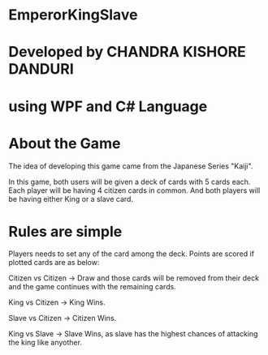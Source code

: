 # EmperorKingSlave

# Developed by CHANDRA KISHORE DANDURI

# using WPF and C# Language

# About the Game

The idea of developing this game came from the Japanese Series "Kaiji".

In this game, both users will be given a deck of cards with 5 cards each.
Each player will be having 4 citizen cards in common.
And both players will be having either King or a slave card.

# Rules are simple
Players needs to set any of the card among the deck.
Points are scored if plotted cards are as below:

Citizen vs Citizen -> Draw and those cards will be removed from their deck and the game continues with the remaining cards.

King vs Citizen -> King Wins.

Slave vs Citizen -> Citizen Wins.

King vs Slave -> Slave Wins, as slave has the highest chances of attacking the king like anyother.
